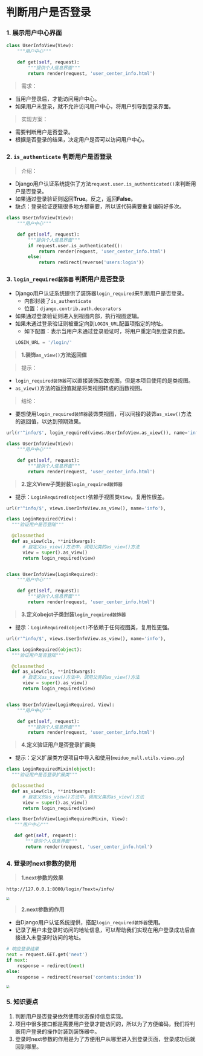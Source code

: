 # 判断用户是否登录

### 1. 展示用户中心界面

```python
class UserInfoView(View):
    """用户中心"""

    def get(self, request):
        """提供个人信息界面"""
        return render(request, 'user_center_info.html')
```

> 需求：
* 当用户登录后，才能访问用户中心。
* 如果用户未登录，就不允许访问用户中心，将用户引导到登录界面。

> 实现方案：
* 需要判断用户是否登录。
* 根据是否登录的结果，决定用户是否可以访问用户中心。

### 2. `is_authenticate` 判断用户是否登录

> 介绍：
* Django用户认证系统提供了方法`request.user.is_authenticated()`来判断用户是否登录。
* 如果通过登录验证则返回**True**。反之，返回**False**。
* 缺点：登录验证逻辑很多地方都需要，所以该代码需要重复编码好多次。

```python
class UserInfoView(View):
    """用户中心"""

    def get(self, request):
        """提供个人信息界面"""
        if request.user.is_authenticated():
            return render(request, 'user_center_info.html')
        else:
            return redirect(reverse('users:login'))
```

### 3. `login_required装饰器` 判断用户是否登录

* Django用户认证系统提供了装饰器`login_required`来判断用户是否登录。
    * 内部封装了`is_authenticate`
    * 位置：`django.contrib.auth.decorators`
* 如果通过登录验证则进入到视图内部，执行视图逻辑。
* 如果未通过登录验证则被重定向到`LOGIN_URL`配置项指定的地址。
    * 如下配置：表示当用户未通过登录验证时，将用户重定向到登录页面。
    ```python
    LOGIN_URL = '/login/'
    ```

> **1.装饰`as_view()`方法返回值**

> 提示：
* `login_required装饰器`可以直接装饰函数视图，但是本项目使用的是类视图。
* `as_view()`方法的返回值就是将类视图转成的函数视图。

> 结论：
* 要想使用`login_required装饰器`装饰类视图，可以间接的装饰`as_view()`方法的返回值，以达到预期效果。

```python
url(r'^info/$', login_required(views.UserInfoView.as_view()), name='info'),
```

```python
class UserInfoView(View):
    """用户中心"""

    def get(self, request):
        """提供个人信息界面"""
        return render(request, 'user_center_info.html')
```

> **2.定义View子类封装`login_required装饰器`**
* 提示：`LoginRequired(object)`依赖于视图类`View`，复用性很差。

```python
url(r'^info/$', views.UserInfoView.as_view(), name='info'),
```

```python
class LoginRequired(View):
  """验证用户是否登陆"""

  @classmethod
  def as_view(cls, **initkwargs):
      # 自定义as_view()方法中，调用父类的as_view()方法
      view = super().as_view()
      return login_required(view)


class UserInfoView(LoginRequired):
    """用户中心"""

    def get(self, request):
        """提供个人信息界面"""
        return render(request, 'user_center_info.html')
```

> **3.定义obejct子类封装`login_required装饰器`**
* 提示：`LoginRequired(object)`不依赖于任何视图类，复用性更强。

```python
url(r'^info/$', views.UserInfoView.as_view(), name='info'),
```

```python
class LoginRequired(object):
  """验证用户是否登陆"""

  @classmethod
  def as_view(cls, **initkwargs):
      # 自定义as_view()方法中，调用父类的as_view()方法
      view = super().as_view()
      return login_required(view)


class UserInfoView(LoginRequired, View):
    """用户中心"""

    def get(self, request):
        """提供个人信息界面"""
        return render(request, 'user_center_info.html')
```

> **4.定义验证用户是否登录扩展类**
* 提示：定义扩展类方便项目中导入和使用(`meiduo_mall.utils.views.py`)

```python
class LoginRequiredMixin(object):
  """验证用户是否登录扩展类"""

  @classmethod
  def as_view(cls, **initkwargs):
      # 自定义的as_view()方法中，调用父类的as_view()方法
      view = super().as_view()
      return login_required(view)
 ```
 
 ```python
 class UserInfoView(LoginRequiredMixin, View):
    """用户中心"""

    def get(self, request):
        """提供个人信息界面"""
        return render(request, 'user_center_info.html')
 ```

### 4. 登录时next参数的使用

> **1.next参数的效果**

```
http://127.0.0.1:8000/login/?next=/info/
```

<img src="/user-login/images/05next.gif" style="zoom:50%">

> **2.next参数的作用**
* 由Django用户认证系统提供，搭配`login_required装饰器`使用。
* 记录了用户未登录时访问的地址信息，可以帮助我们实现在用户登录成功后直接进入未登录时访问的地址。

```python
# 响应登录结果
next = request.GET.get('next')
if next:
    response = redirect(next)
else:
    response = redirect(reverse('contents:index'))
```

<img src="/user-login/images/06next_redirect.gif" style="zoom:50%">

### 5. 知识要点

1. 判断用户是否登录依然使用状态保持信息实现。
2. 项目中很多接口都是需要用户登录才能访问的，所以为了方便编码，我们将判断用户登录的操作封装到装饰器中。
3. 登录时next参数的作用是为了方便用户从哪里进入到登录页面，登录成功后就回到哪里。

